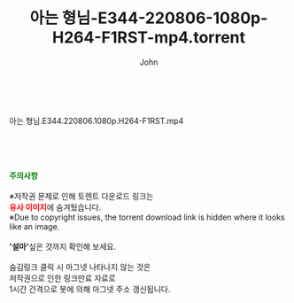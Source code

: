﻿---
layout: post
title:  "아는 형님-E344-220806-1080p-H264-F1RST-mp4.torrent"
author: John
categories: [ 방송/음악 ]
tags: [  ]
image:  
description: "아는 형님-E344-220806-1080p-H264-F1RST-mp4 torrent 정보 공유"
toc: true
toc_sticky: true
---

<br>
<div class="view-img">
<a class="view_image" href="https://torrentmobile60.com/bbs/view_image.php?fn=%2Fdata%2Ffile%2Fmusic%2F3735182707_zeyEduvA_1ed568f31ca449d8445c62213cd03bde322f897b.jpg" target="_blank"><img alt="" class="img-tag" content="https://torrentmobile60.com/data/file/music/3735182707_zeyEduvA_1ed568f31ca449d8445c62213cd03bde322f897b.jpg" itemprop="image" src="https://torrentmobile60.com/data/file/music/thumb-3735182707_zeyEduvA_1ed568f31ca449d8445c62213cd03bde322f897b_835x2213.jpg"/></a></div><div class="view-content" itemprop="description">
<p>아는 형님.E344.220806.1080p.H264-F1RST.mp4<br/></p> </div>
    
<br><br><br>
<p data-ke-size="size16"><b><span style="color: green;">주의사항</span></b><br /><br />※저작권 문제로 인해 토렌트 다운로드 링크는<br /><b><span style="color: red;">유사 이미지</span></b>에 숨겨뒀습니다.<br />※Due to copyright issues, the torrent download link is hidden where it looks like an image.<br /><br /><b>'설마'</b>싶은 것까지 확인해 보세요.<br /><br />숨김링크 클릭 시 마그넷 나타나지 않는 것은<br />저작권으로 인한 링크만료 자료로<br />1시간 간격으로 봇에 의해 마그넷 주소 갱신됩니다.</p>
